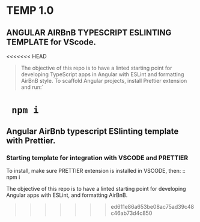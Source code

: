 # TEMP 1.0
## ANGULAR AIRBnB TYPESCRIPT ESLINTING TEMPLATE for VScode.

<<<<<<< HEAD
>The objective of this repo is to have a linted starting point
>for developing TypeScript apps in Angular with ESLint and formatting AirBnB style.
>To scaffold Angular projects, install Prettier extension and run:`

` npm i`
=======
## Angular AirBnb typescript ESlinting template with Prettier.

### Starting template for integration with VSCODE and PRETTIER

To install, make sure PRETTIER extension is installed in VSCODE, then:
:: npm i

  
    
      
The objective of this repo is to have a linted starting point
for developing Angular apps with ESLint, and formatting AirBnB.
>>>>>>> ed611e86a653be08ac75ad39c48c46ab73d4c850
